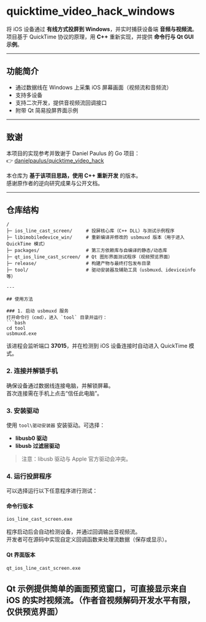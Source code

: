 # quicktime_video_hack_windows

将 iOS 设备通过 **有线方式投屏到 Windows**，并实时捕获设备端 **音频与视频流**。  
项目基于 QuickTime 协议的原理，用 **C++** 重新实现，并提供 **命令行与 Qt GUI 示例**。

---

## 功能简介
- 通过数据线在 Windows 上采集 iOS 屏幕画面（视频流和音频流）  
- 支持多设备
- 支持二次开发，提供音视频流回调接口  
- 附带 Qt 简易投屏界面示例  

---

## 致谢
本项目的实现参考并致谢于 Daniel Paulus 的 Go 项目：  
👉 [danielpaulus/quicktime_video_hack](https://github.com/danielpaulus/quicktime_video_hack)

本仓库为 **基于该项目思路，使用 C++ 重新开发** 的版本。  
感谢原作者的逆向研究成果与公开文档。

---

## 仓库结构
```
/
├─ ios_line_cast_screen/     # 投屏核心库（C++ DLL）与测试示例程序
├─ libimobiledevice_win/     # 重新编译并修改的 usbmuxd 版本（用于进入 QuickTime 模式）
├─ packages/                 # 第三方依赖库与自编译的静态/动态库
├─ qt_ios_line_cast_screen/  # Qt 图形界面测试程序（视频预览界面）
├─ release/                  # 构建产物与最终打包发布目录
├─ tool/                     # 驱动安装器及辅助工具（usbmuxd、ideviceinfo等）

---

## 使用方法

### 1. 启动 usbmuxd 服务
打开命令行（cmd），进入 `tool` 目录并运行：
```bash
cd tool
usbmuxd.exe
```
该进程会监听端口 **37015**，并在检测到 iOS 设备连接时自动进入 QuickTime 模式。

### 2. 连接并解锁手机
确保设备通过数据线连接电脑，并解锁屏幕。  
首次连接需在手机上点击“信任此电脑”。

### 3. 安装驱动
使用 `tool\驱动安装器` 安装驱动。可选择：
- **libusb0 驱动**
- **libusb 过滤层驱动**

> 注意：libusb 驱动与 Apple 官方驱动会冲突。

### 4. 运行投屏程序
可以选择运行以下任意程序进行测试：

#### 命令行版本
```bash
ios_line_cast_screen.exe
```
程序启动后会自动检测设备，并通过回调输出音视频流。  
开发者可在源码中实现自定义回调函数来处理流数据（保存或显示）。

#### Qt 界面版本
```bash
qt_ios_line_cast_screen.exe
```
Qt 示例提供简单的画面预览窗口，可直接显示来自 iOS 的实时视频流。（作者音视频解码开发水平有限，仅供预览界面）
---
